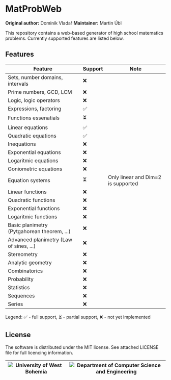
# MatProbWeb
**Original author:** Dominik Vladař
**Maintainer:** Martin Úbl

This repository contains a web-based generator of high school matematics problems. Currently supported features are listed below.
## Features
|Feature|Support|Note|
|---|---|---|
|Sets, number domains, intervals|❌||
|Prime numbers, GCD, LCM|❌||
|Logic, logic operators|❌||
|Expressions, factoring |✅||
|Functions essenatials|⏳||
|Linear equations|✅||
|Quadratic equations|✅||
|Inequations|❌||
|Exponential equations|❌||
|Logaritmic equations|❌||
|Goniometric equations|❌||
|Equation systems|⏳|Only linear and Dim=2 is supported|
|Linear functions|❌||
|Quadratic functions|❌||
|Exponential functions|❌||
|Logaritmic functions|❌||
|Basic planimetry (Pytgahorean theorem, ...)|❌||
|Advanced planimetry (Law of sines, ...)|❌||
|Stereometry|❌||
|Analytic geometry|❌||
|Combinatorics|❌||
|Probability|❌||
|Statistics|❌||
|Sequences|❌||
|Series|❌||

Legend: ✅ - full support, ⏳ - partial support, ❌ - not yet implemented

## License

The software is distributed under the MIT license. See attached LICENSE file for full licencing information.

|![University of West Bohemia](https://www.zcu.cz/en/assets/logo.svg)|![Department of Computer Science and Engineering](https://www.kiv.zcu.cz/site/documents/verejne/katedra/dokumenty/dcse-logo-barevne.png)|
|--|--|